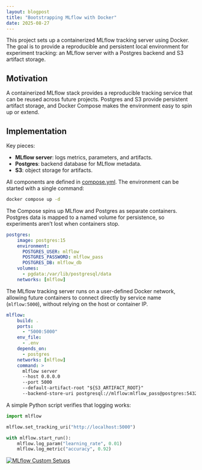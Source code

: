 ```yaml
---
layout: blogpost
title: "Bootstrapping MLflow with Docker"
date: 2025-08-27
---
```


This project sets up a containerized MLflow tracking server using Docker.  
The goal is to provide a reproducible and persistent local environment for experiment tracking: an MLflow server with a Postgres backend and S3 artifact storage.

<!-- more -->

## Motivation

A containerized MLflow stack provides a reproducible tracking service that can be reused across future projects.
Postgres and S3 provide persistent artifact storage, and Docker Compose makes the environment easy to spin up or extend.

## Implementation

Key pieces:
- **MLflow server**: logs metrics, parameters, and artifacts.
- **Postgres**: backend database for MLflow metadata.
- **S3**: object storage for artifacts.

All components are defined in [compose.yml](https://github.com/biniyamyohannes/mlops-mlflow-infra/blob/main/docker/compose.yaml). The environment can be started with a single command:

```bash
docker compose up -d
```

The Compose spins up MLflow and Postgres as separate containers. Postgres data is mapped to a named volume for persistence, so experiments aren’t lost when containers stop.

```yaml
postgres:
    image: postgres:15
    environment:
      POSTGRES_USER: mlflow
      POSTGRES_PASSWORD: mlflow_pass
      POSTGRES_DB: mlflow_db
    volumes:
      - pgdata:/var/lib/postgresql/data
    networks: [mlflow]
```

The MLflow tracking server runs on a user-defined Docker network, allowing future containers to connect directly by service name (`mlflow:5000`), without relying on the host or container IP.

```yaml
mlflow:
    build: .
    ports:
      - "5000:5000"
    env_file:
      - .env
    depends_on:
      - postgres
    networks: [mlflow]
    command: >
      mlflow server
      --host 0.0.0.0
      --port 5000
      --default-artifact-root "${S3_ARTIFACT_ROOT}"
      --backend-store-uri postgresql://mlflow:mlflow_pass@postgres:5432/mlflow_db
```

A simple Python script verifies that logging works:

```python
import mlflow

mlflow.set_tracking_uri("http://localhost:5000")

with mlflow.start_run():
    mlflow.log_param("learning_rate", 0.01)
    mlflow.log_metric("accuracy", 0.92)
```

[![MLflow Custom Setups](https://img.shields.io/badge/code-GitHub-black?logo=github)](https://github.com/biniyamyohannes/mlops-mlflow-infra)
